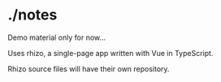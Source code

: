 # ./notes

Demo material only for now...

Uses rhizo, a single-page app written with Vue in TypeScript.

Rhizo source files will have their own repository.
